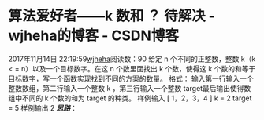 # 算法爱好者——k 数和 ？ 待解决 - wjheha的博客 - CSDN博客
2017年11月14日 22:19:59[wjheha](https://me.csdn.net/wjheha)阅读数：90
给定 n 个不同的正整数，整数 k（k < = n）以及一个目标数字。在这 n 个数里面找出 k 个数，使得这 k 个数的和等于目标数字，写一个函数实现找到不同的方案的数量。
格式：
输入第一行输入一个整数数组，第二行输入一个整数 k ，第三行输入一个整数 target最后输出使得数组中不同的 k 个数的和为 target 的种类。
样例输入
[ 1，2，3，4 ] 
k = 2 
target = 5
样例输出
2
***思路***：
